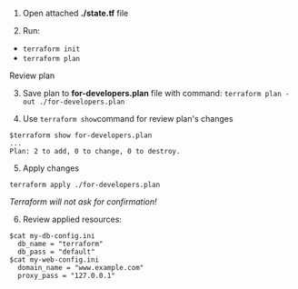 1. Open attached **./state.tf** file


2. Run:
 - `terraform init`
 - `terraform plan`

Review plan
   
3. Save plan to **for-developers.plan** file with command: `terraform plan -out ./for-developers.plan`

4. Use `terraform show`command for review plan's changes
````
$terraform show for-developers.plan
...
Plan: 2 to add, 0 to change, 0 to destroy.
````

5. Apply changes 
   
`terraform apply ./for-developers.plan`

_Terraform will not ask for confirmation!_

6. Review applied resources:
````
$cat my-db-config.ini 
  db_name = "terraform"
  db_pass = "default"
$cat my-web-config.ini 
  domain_name = "www.example.com"
  proxy_pass = "127.0.0.1"
````